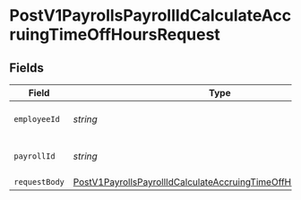 # PostV1PayrollsPayrollIdCalculateAccruingTimeOffHoursRequest


## Fields

| Field                                                                                                                                                         | Type                                                                                                                                                          | Required                                                                                                                                                      | Description                                                                                                                                                   |
| ------------------------------------------------------------------------------------------------------------------------------------------------------------- | ------------------------------------------------------------------------------------------------------------------------------------------------------------- | ------------------------------------------------------------------------------------------------------------------------------------------------------------- | ------------------------------------------------------------------------------------------------------------------------------------------------------------- |
| `employeeId`                                                                                                                                                  | *string*                                                                                                                                                      | :heavy_check_mark:                                                                                                                                            | The UUID of the employee                                                                                                                                      |
| `payrollId`                                                                                                                                                   | *string*                                                                                                                                                      | :heavy_check_mark:                                                                                                                                            | The UUID of the payroll                                                                                                                                       |
| `requestBody`                                                                                                                                                 | [PostV1PayrollsPayrollIdCalculateAccruingTimeOffHoursRequestBody](../../models/operations/postv1payrollspayrollidcalculateaccruingtimeoffhoursrequestbody.md) | :heavy_minus_sign:                                                                                                                                            | N/A                                                                                                                                                           |